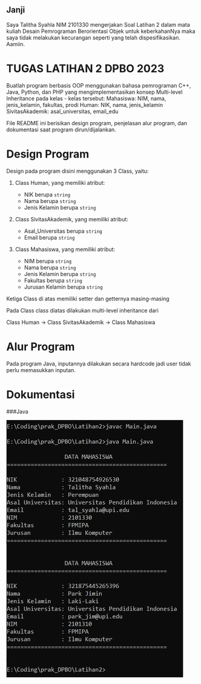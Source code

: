 ## Janji
Saya Talitha Syahla NIM 2101330 mengerjakan
Soal Latihan 2 dalam mata kuliah Desain Pemrograman Berorientasi Objek untuk keberkahanNya maka saya tidak melakukan 
kecurangan seperti yang telah dispesifikasikan. Aamiin.

# TUGAS LATIHAN 2 DPBO 2023
Buatlah program berbasis OOP menggunakan bahasa pemrograman C++, Java, Python, dan PHP yang mengimplementasikan konsep Multi-level Inheritance  pada kelas - kelas tersebut:
    Mahasiswa: NIM, nama, jenis_kelamin, fakultas, prodi
    Human: NIK, nama, jenis_kelamin
    SivitasAkademik: asal_universitas, email_edu

File README ini berisikan design program, penjelasan alur program, dan dokumentasi saat program dirun/dijalankan.

# Design Program
Design pada program disini menggunakan 3 Class, yaitu:

1) Class Human, yang memiliki atribut:
    - NIK berupa `string`
    - Nama berupa `string`
    - Jenis Kelamin berupa `string`

2) Class SivitasAkademik, yang memiliki atribut:
    - Asal_Universitas berupa `string`
    - Email berupa `string`

3) Class Mahasiswa, yang memiliki atribut:
    - NIM berupa `string`
    - Nama berupa `string`
    - Jenis Kelamin berupa `string`
    - Fakultas berupa `string`
    - Jurusan Kelamin berupa `string`

Ketiga Class di atas memiliki setter dan getternya masing-masing

Pada Class class diatas dilakukan multi-level inheritance dari 

Class Human -> Class SivitasAkademik -> Class Mahasiswa

# Alur Program
Pada program Java, inputannya dilakukan secara hardcode jadi user tidak perlu memasukkan inputan.

# Dokumentasi
###Java

![Java program](Java/dok_java.png)
